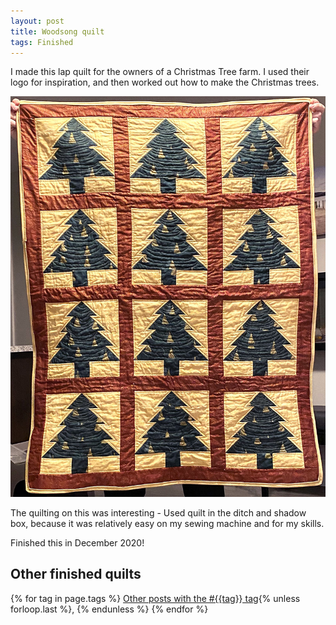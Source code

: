 ```yaml
---
layout: post
title: Woodsong quilt
tags: Finished
---
```

I made this lap quilt for the owners of a Christmas Tree farm. I used their logo for inspiration, and then worked out how to make the Christmas trees.

![Lap sized quilt with 12 blocks in 3 columns of 4 rows. Each block is a green christmas tree on a yellow background, with red sashing and borders around all the blocks](/images/woodsong-quilt.jpg)

The quilting on this was interesting - Used quilt in the ditch and shadow box, because it was relatively easy on my sewing machine and for my skills.

Finished this in December 2020! 

## Other finished quilts

  {% for tag in page.tags %}
  <a class="post" href="/tag/{{tag}}">Other posts with the #{{tag}} tag</a>{% unless forloop.last %}, {% endunless %}
  {% endfor %}